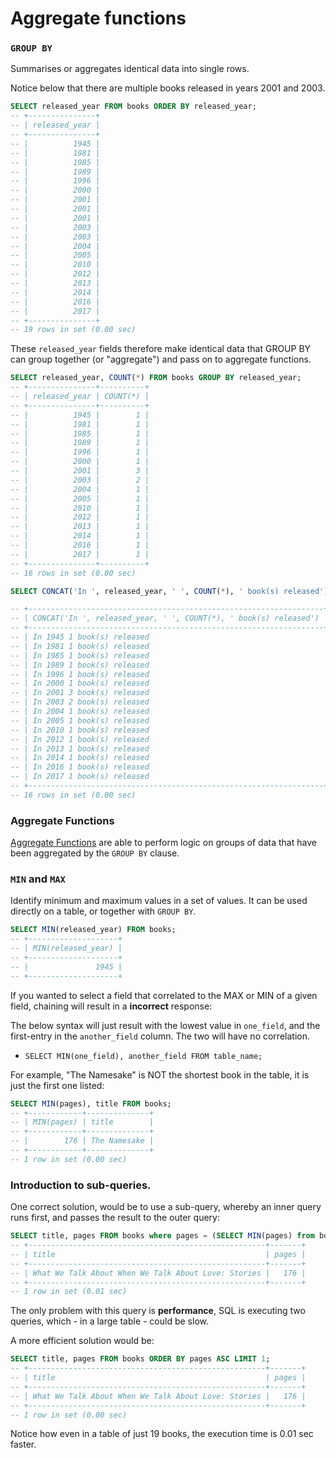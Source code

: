 # Aggregate functions

### `GROUP BY`

Summarises or aggregates identical data into single rows.

Notice below that there are multiple books released in years 2001 and 2003.

```SQL
SELECT released_year FROM books ORDER BY released_year;
-- +---------------+
-- | released_year |
-- +---------------+
-- |          1945 |
-- |          1981 |
-- |          1985 |
-- |          1989 |
-- |          1996 |
-- |          2000 |
-- |          2001 |
-- |          2001 |
-- |          2001 |
-- |          2003 |
-- |          2003 |
-- |          2004 |
-- |          2005 |
-- |          2010 |
-- |          2012 |
-- |          2013 |
-- |          2014 |
-- |          2016 |
-- |          2017 |
-- +---------------+
-- 19 rows in set (0.00 sec)
```

These `released_year` fields therefore make identical data that GROUP BY can group together (or "aggregate") and pass on to aggregate functions.

```SQL
SELECT released_year, COUNT(*) FROM books GROUP BY released_year;
-- +---------------+----------+
-- | released_year | COUNT(*) |
-- +---------------+----------+
-- |          1945 |        1 |
-- |          1981 |        1 |
-- |          1985 |        1 |
-- |          1989 |        1 |
-- |          1996 |        1 |
-- |          2000 |        1 |
-- |          2001 |        3 |
-- |          2003 |        2 |
-- |          2004 |        1 |
-- |          2005 |        1 |
-- |          2010 |        1 |
-- |          2012 |        1 |
-- |          2013 |        1 |
-- |          2014 |        1 |
-- |          2016 |        1 |
-- |          2017 |        1 |
-- +---------------+----------+
-- 16 rows in set (0.00 sec)

SELECT CONCAT('In ', released_year, ' ', COUNT(*), ' book(s) released') FROM books GROUP BY released_year;

-- +------------------------------------------------------------------+
-- | CONCAT('In ', released_year, ' ', COUNT(*), ' book(s) released') |
-- +------------------------------------------------------------------+
-- | In 1945 1 book(s) released                                       |
-- | In 1981 1 book(s) released                                       |
-- | In 1985 1 book(s) released                                       |
-- | In 1989 1 book(s) released                                       |
-- | In 1996 1 book(s) released                                       |
-- | In 2000 1 book(s) released                                       |
-- | In 2001 3 book(s) released                                       |
-- | In 2003 2 book(s) released                                       |
-- | In 2004 1 book(s) released                                       |
-- | In 2005 1 book(s) released                                       |
-- | In 2010 1 book(s) released                                       |
-- | In 2012 1 book(s) released                                       |
-- | In 2013 1 book(s) released                                       |
-- | In 2014 1 book(s) released                                       |
-- | In 2016 1 book(s) released                                       |
-- | In 2017 1 book(s) released                                       |
-- +------------------------------------------------------------------+
-- 16 rows in set (0.00 sec)
```
### Aggregate Functions
[Aggregate Functions](https://dev.mysql.com/doc/refman/8.0/en/group-by-functions.html) are able to perform logic on groups of data that have been aggregated by the `GROUP BY` clause.

### `MIN` and `MAX`

Identify minimum and maximum values in a set of values. It can be used directly on a table, or together with `GROUP BY`.

```SQL
SELECT MIN(released_year) FROM books;
-- +--------------------+
-- | MIN(released_year) |
-- +--------------------+
-- |               1945 |
-- +--------------------+
```

If you wanted to select a field that correlated to the MAX or MIN of a given field, chaining will result in a **incorrect** response:

The below syntax will just result with the lowest value in `one_field`, and the first-entry in the `another_field` column. The two will have no correlation.
- `SELECT MIN(one_field), another_field FROM table_name;`

For example, "The Namesake" is NOT the shortest book in the table, it is just the first one listed:
```SQL
SELECT MIN(pages), title FROM books;
-- +------------+--------------+
-- | MIN(pages) | title        |
-- +------------+--------------+
-- |        176 | The Namesake |
-- +------------+--------------+
-- 1 row in set (0.00 sec)
```

### Introduction to sub-queries.
One correct solution, would be to use a sub-query, whereby an inner query runs first, and passes the result to the outer query:

```SQL
SELECT title, pages FROM books where pages = (SELECT MIN(pages) from books);
-- +-----------------------------------------------------+-------+
-- | title                                               | pages |
-- +-----------------------------------------------------+-------+
-- | What We Talk About When We Talk About Love: Stories |   176 |
-- +-----------------------------------------------------+-------+
-- 1 row in set (0.01 sec)
```

The only problem with this query is **performance**, SQL is executing two queries, which - in a large table - could be slow.

A more efficient solution would be:
```SQL
SELECT title, pages FROM books ORDER BY pages ASC LIMIT 1;
-- +-----------------------------------------------------+-------+
-- | title                                               | pages |
-- +-----------------------------------------------------+-------+
-- | What We Talk About When We Talk About Love: Stories |   176 |
-- +-----------------------------------------------------+-------+
-- 1 row in set (0.00 sec)
```

Notice how even in a table of just 19 books, the execution time is 0.01 sec faster.

